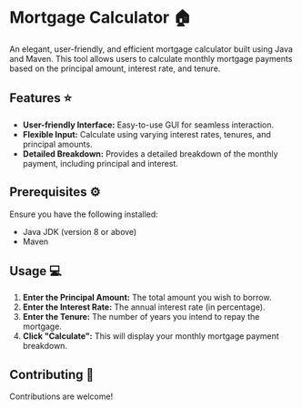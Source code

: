 # Mortgage Calculator :house:

An elegant, user-friendly, and efficient mortgage calculator built using Java and Maven. This tool allows users to calculate monthly mortgage payments based on the principal amount, interest rate, and tenure.

## Features :star:

- **User-friendly Interface:** Easy-to-use GUI for seamless interaction.
- **Flexible Input:** Calculate using varying interest rates, tenures, and principal amounts.
- **Detailed Breakdown:** Provides a detailed breakdown of the monthly payment, including principal and interest.

## Prerequisites :gear:

Ensure you have the following installed:
- Java JDK (version 8 or above)
- Maven

## Usage :computer:

1. **Enter the Principal Amount:** The total amount you wish to borrow.
2. **Enter the Interest Rate:** The annual interest rate (in percentage).
3. **Enter the Tenure:** The number of years you intend to repay the mortgage.
4. **Click "Calculate":** This will display your monthly mortgage payment breakdown.

## Contributing :handshake:

Contributions are welcome! 


